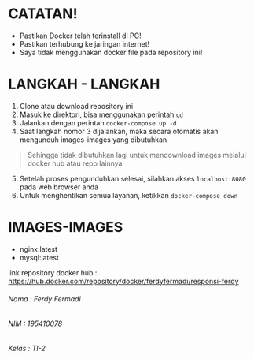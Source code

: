 # CATATAN!
- Pastikan Docker telah terinstall di PC!
- Pastikan terhubung ke jaringan internet!
- Saya tidak menggunakan docker file pada repository ini!

# LANGKAH - LANGKAH
1. Clone atau download repository ini
2. Masuk ke direktori, bisa menggunakan perintah `cd`
3. Jalankan dengan perintah `docker-compose up -d`
4. Saat langkah nomor 3 dijalankan, maka secara otomatis akan mengunduh images-images yang dibutuhkan
> Sehingga tidak dibutuhkan lagi untuk mendownload images melalui docker hub atau repo lainnya
5. Setelah proses pengunduhkan selesai, silahkan akses `localhost:8080` pada web browser anda
6. Untuk menghentikan semua layanan, ketikkan `docker-compose down`

# IMAGES-IMAGES
- nginx:latest
- mysql:latest

link repository docker hub : https://hub.docker.com/repository/docker/ferdyfermadi/responsi-ferdy

###### Nama : Ferdy Fermadi
###### NIM : 195410078
###### Kelas : TI-2
